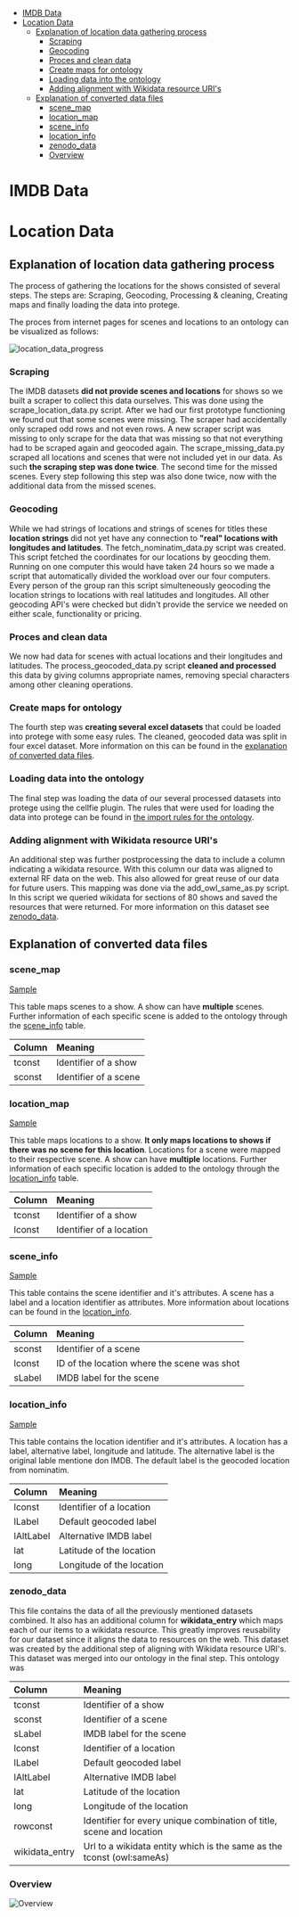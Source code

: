 - [IMDB Data](#imdb-data)
- [Location Data](#location-data)
  - [Explanation of location data gathering process](#explanation-of-location-data-gathering-process)
    - [Scraping](#scraping)
    - [Geocoding](#geocoding)
    - [Proces and clean data](#proces-and-clean-data)
    - [Create maps for ontology](#create-maps-for-ontology)
    - [Loading data into the ontology](#loading-data-into-the-ontology)
    - [Adding alignment with Wikidata resource URI's](#adding-alignment-with-wikidata-resource-uris)
  - [Explanation of converted data files](#explanation-of-converted-data-files)
    - [scene_map](#scene_map)
    - [location_map](#location_map)
    - [scene_info](#scene_info)
    - [location_info](#location_info)
    - [zenodo_data](#zenodo_data)
    - [Overview](#overview)

# IMDB Data

# Location Data

## Explanation of location data gathering process

The process of gathering the locations for the shows consisted of several steps. The steps are: Scraping, Geocoding, Processing & cleaning, Creating maps and finally loading the data into protege.

The proces from internet pages for scenes and locations to an ontology can be visualized as follows:

![location_data_progress](location_data/images/location_data_process.png)

### Scraping

The IMDB datasets **did not provide scenes and locations** for shows so we built a scraper to collect this data ourselves. This was done using the scrape_location_data.py script. After we had our first prototype functioning we found out that some scenes were missing. The scraper had accidentally only scraped odd rows and not even rows. A new scraper script was missing to only scrape for the data that was missing so that not everything had to be scraped again and geocoded again. The scrape_missing_data.py scraped all locations and scenes that were not included yet in our data. As such **the scraping step was done twice**. The second time for the missed scenes. Every step following this step was also done twice, now with the additional data from the missed scenes.

### Geocoding

While we had strings of locations and strings of scenes for titles these **location strings** did not yet have any connection to **"real" locations with longitudes and latitudes**. The fetch_nominatim_data.py script was created. This script fetched the coordinates for our locations by geocding them. Running on one computer this would have taken 24 hours so we made a script that automatically divided the workload over our four computers. Every person of the group ran this script simulteneously geocoding the location strings to locations with real latitudes and longitudes. All other geocoding API's were checked but didn't provide the service we needed on either scale, functionality or pricing.

### Proces and clean data

We now had data for scenes with actual locations and their longitudes and latitudes. The process_geocoded_data.py script **cleaned and processed** this data by giving columns appropriate names, removing special characters among other cleaning operations.

### Create maps for ontology

The fourth step was **creating several excel datasets** that could be loaded into protege with some easy rules. The cleaned, geocoded data was split in four excel dataset. More information on this can be found in the [explanation of converted data files](#explanation-of-converted-data-files).

### Loading data into the ontology

The final step was loading the data of our several processed datasets into protege using the cellfie plugin. The rules that were used for loading the data into protege can be found in [the import rules for the ontology](../ontology/import_rules/actor_map.json).

### Adding alignment with Wikidata resource URI's

An additional step was further postprocessing the data to include a column indicating a wikidata resource. With this column our data was aligned to external RF data on the web. This also allowed for great reuse of our data for future users. This mapping was done via the add_owl_same_as.py script. In this script we queried wikidata for sections of 80 shows and saved the resources that were returned. For more information on this dataset see [zenodo_data](##zenodo_data).

## Explanation of converted data files

### scene_map

[Sample](converted_data/samples/scene_map_sample.csv)

This table maps scenes to a show. A show can have **multiple** scenes. Further information of each specific scene is added to the ontology through the [scene_info](#scene_info) table.

| Column | Meaning               |
| :----- | :-------------------- |
| tconst | Identifier of a show  |
| sconst | Identifier of a scene |

### location_map

[Sample](converted_data/samples/location_map_sample.csv)

This table maps locations to a show. **It only maps locations to shows if there was no scene for this location**. Locations for a scene were mapped to their respective scene. A show can have **multiple** locations. Further information of each specific location is added to the ontology through the [location_info](#location_info) table.

| Column | Meaning                  |
| :----- | :----------------------- |
| tconst | Identifier of a show     |
| lconst | Identifier of a location |

### scene_info

[Sample](converted_data/samples/scene_info_sample.csv)

This table contains the scene identifier and it's attributes. A scene has a label and a location identifier as attributes. More information about locations can be found in the [location_info](#location_info).

| Column | Meaning                                     |
| :----- | :------------------------------------------ |
| sconst | Identifier of a scene                       |
| lconst | ID of the location where the scene was shot |
| sLabel | IMDB label for the scene                    |

### location_info

[Sample](converted_data/samples/location_info_sample.csv)

This table contains the location identifier and it's attributes. A location has a label, alternative label, longitude and latitude. The alternative label is the original lable mentione don IMDB. The default label is the geocoded location from nominatim.

| Column    | Meaning                   |
| :-------- | :------------------------ |
| lconst    | Identifier of a location  |
| lLabel    | Default geocoded label    |
| lAltLabel | Alternative IMDB label    |
| lat       | Latitude of the location  |
| long      | Longitude of the location |

### zenodo_data

This file contains the data of all the previously mentioned datasets combined. It also has an additional column for **wikidata_entry** which maps each of our items to a wikidata resource. This greatly improves reusability for our dataset since it aligns the data to resources on the web. This dataset was created by the additional step of aligning with Wikidata resource URI's. This dataset was merged into our ontology in the final step. This ontology was

| Column         | Meaning                                                               |
| :------------- | :-------------------------------------------------------------------- |
| tconst         | Identifier of a show                                                  |
| sconst         | Identifier of a scene                                                 |
| sLabel         | IMDB label for the scene                                              |
| lconst         | Identifier of a location                                              |
| lLabel         | Default geocoded label                                                |
| lAltLabel      | Alternative IMDB label                                                |
| lat            | Latitude of the location                                              |
| long           | Longitude of the location                                             |
| rowconst       | Identifier for every unique combination of title, scene and location  |
| wikidata_entry | Url to a wikidata entity which is the same as the tconst (owl:sameAs) |

### Overview

![Overview](imdb_data/converted_data/images/overview.png)

